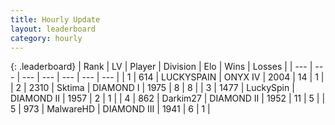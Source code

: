 ```yaml
---
title: Hourly Update
layout: leaderboard
category: hourly
---
```


{: .leaderboard}
| Rank | LV | Player | Division | Elo | Wins | Losses |
| --- | --- | --- | --- | --- | --- | --- |
| <span data-change="1">1</span> | 614 | <span title="ID: 623829">LUCKYSPAIN</span> | ONYX IV | <span data-change="58">2004</span> | <span data-change="5">14</span> | <span data-change="0">1</span> |
| <span data-change="-1">2</span> | 2310 | <span title="ID: 353063">Sktima</span> | DIAMOND I | <span data-change="-25">1975</span> | <span data-change="6">8</span> | <span data-change="6">8</span> |
| <span data-change="-">3</span> | 1477 | <span title="ID: 498412">LuckySpin</span> | DIAMOND II | <span data-change="-">1957</span> | <span data-change="-">2</span> | <span data-change="-">1</span> |
| <span data-change="0">4</span> | 862 | <span title="ID: 694036">Darkim27</span> | DIAMOND II | <span data-change="28">1952</span> | <span data-change="7">11</span> | <span data-change="3">5</span> |
| <span data-change="0">5</span> | 973 | <span title="ID: 261794">MalwareHD</span> | DIAMOND III | <span data-change="41">1941</span> | <span data-change="5">6</span> | <span data-change="0">1</span> |